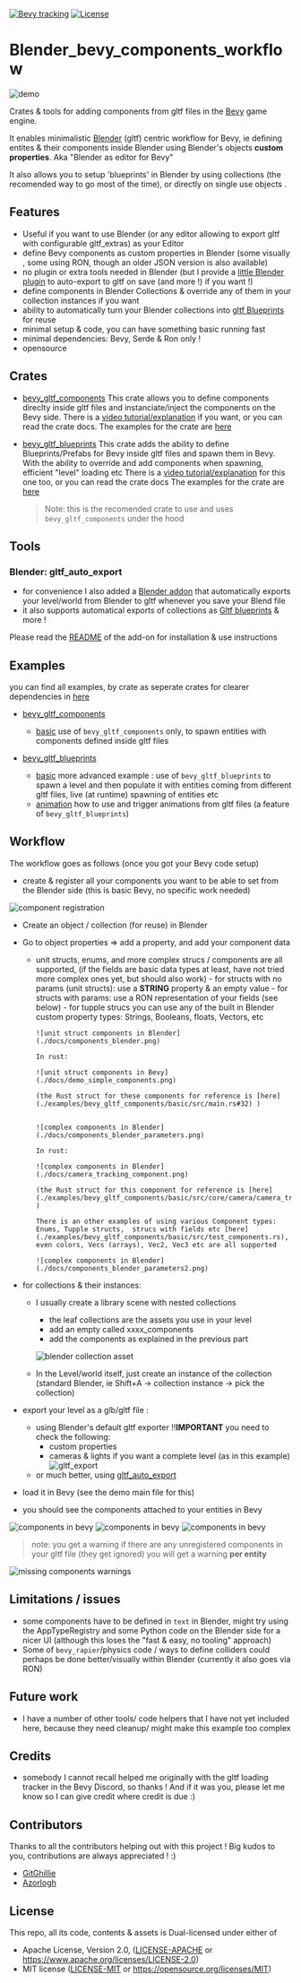 [![Bevy tracking](https://img.shields.io/badge/Bevy%20tracking-released%20version-lightblue)](https://github.com/bevyengine/bevy/blob/main/docs/plugins_guidelines.md#main-branch-tracking)
[![License](https://img.shields.io/crates/l/bevy_gltf_components)](https://github.com/kaosat-dev/Blender_bevy_components_workflow/blob/main/LICENSE.md)

# Blender_bevy_components_workflow

![demo](./docs/blender_gltf_components.png)

Crates & tools for adding components from gltf files in the [Bevy](https://bevyengine.org/) game engine.

It enables minimalistic [Blender](https://www.blender.org/) (gltf) centric workflow for Bevy, ie defining entites & their components
inside Blender using Blender's objects **custom properties**.
Aka "Blender as editor for Bevy"

It also allows you to setup 'blueprints' in Blender by using collections (the recomended way to go most of the time), or directly on single use objects .

## Features

- Useful if you want to use Blender (or any editor allowing to export gltf with configurable gltf_extras) as your Editor
- define Bevy components as custom properties in Blender (some visually , some using RON, though an older JSON version is also available)
- no plugin or extra tools needed in Blender (but I provide a [little Blender plugin](./tools/gltf_auto_export/README.md) to auto-export to gltf on save (and more !) if you want !)
- define components in Blender Collections & override any of them in your collection instances if you want
- ability to automatically turn your Blender collections into [gltf Blueprints](./crates/bevy_gltf_blueprints/README.md) for reuse
- minimal setup & code, you can have something basic running fast
- minimal dependencies: Bevy, Serde & Ron only !
- opensource

## Crates

- [bevy_gltf_components](./crates/bevy_gltf_components/) This crate allows you to define components direclty inside gltf files and instanciate/inject the components on the Bevy side.
  There is a [video tutorial/explanation](https://youtu.be/-lcScjQCA3c) if you want, or you can read the crate docs.
  The examples for the crate are [here](./examples/bevy_gltf_components/)

- [bevy_gltf_blueprints](./crates/bevy_gltf_blueprints/) This crate adds the ability to define Blueprints/Prefabs for Bevy inside gltf files and spawn them in Bevy. With the ability to override and add components when spawning, efficient "level" loading etc
  There is a [video tutorial/explanation](https://youtu.be/CgyNtwgYwdM) for this one too, or you can read the crate docs
  The examples for the crate are [here](./examples/bevy_gltf_blueprints/basic/)
  > Note: this is the recomended crate to use and uses `bevy_gltf_components` under the hood

## Tools

### Blender: gltf_auto_export

- for convenience I also added a [Blender addon](./tools/gltf_auto_export/README.md) that automatically exports your level/world from Blender to gltf whenever you save your Blend file
- it also supports automatical exports of collections as [Gltf blueprints](./crates/bevy_gltf_blueprints/README.md) & more !

Please read the [README](./tools/gltf_auto_export/README.md) of the add-on for installation & use instructions

## Examples

you can find all examples, by crate as seperate crates for clearer dependencies in [here](./examples/)

- [bevy_gltf_components](./examples/bevy_gltf_components/)

  - [basic](./examples/bevy_gltf_components/basic/) use of `bevy_gltf_components` only, to spawn entities with components defined inside gltf files

- [bevy_gltf_blueprints](./examples/bevy_gltf_blueprints/)
  - [basic](./examples/bevy_gltf_blueprints/basic/) more advanced example : use of `bevy_gltf_blueprints` to spawn a level and then populate it with entities coming from different gltf files, live (at runtime) spawning of entities etc
  - [animation](./examples/bevy_gltf_blueprints/animation/) how to use and trigger animations from gltf files (a feature of `bevy_gltf_blueprints`)

## Workflow

The workflow goes as follows (once you got your Bevy code setup)

- create & register all your components you want to be able to set from the Blender side (this is basic Bevy, no specific work needed)

![component registration](./docs/component_registration.png)

- Create an object / collection (for reuse) in Blender
- Go to object properties => add a property, and add your component data

  - unit structs, enums, and more complex strucs / components are all supported, (if the fields are basic data types at least,
    have not tried more complex ones yet, but should also work) - for structs with no params (unit structs): use a **STRING** property & an empty value - for structs with params: use a RON representation of your fields (see below) - for tupple strucs you can use any of the built in Blender custom property types: Strings, Booleans, floats, Vectors, etc

        ![unit struct components in Blender](./docs/components_blender.png)

        In rust:

        ![unit struct components in Bevy](./docs/demo_simple_components.png)

        (the Rust struct for these components for reference is [here](./examples/bevy_gltf_components/basic/src/main.rs#32) )


        ![complex components in Blender](./docs/components_blender_parameters.png)

        In rust:

        ![complex components in Blender](./docs/camera_tracking_component.png)

        (the Rust struct for this component for reference is [here](./examples/bevy_gltf_components/basic/src/core/camera/camera_tracking.rs#21) )

        There is an other examples of using various Component types: Enums, Tupple structs,  strucs with fields etc [here](./examples/bevy_gltf_components/basic/src/test_components.rs),
        even colors, Vecs (arrays), Vec2, Vec3 etc are all supported

        ![complex components in Blender](./docs/components_blender_parameters2.png)

- for collections & their instances:

  - I usually create a library scene with nested collections

    - the leaf collections are the assets you use in your level
    - add an empty called xxxx_components
    - add the components as explained in the previous part

    ![blender collection asset](./docs/blender_collections.png)

  - In the Level/world itself, just create an instance of the collection (standard Blender, ie Shift+A -> collection instance -> pick the collection)

- export your level as a glb/gltf file :

  - using Blender's default gltf exporter
    !!**IMPORTANT** you need to check the following:
    - custom properties
    - cameras & lights if you want a complete level (as in this example)
      ![gltf_export](./docs/gltf_export.png)
  - or much better, using [gltf_auto_export](./tools/gltf_auto_export/)

- load it in Bevy (see the demo main file for this)
- you should see the components attached to your entities in Bevy

![components in bevy](./docs/components_bevy.png)
![components in bevy](./docs/components_bevy2.png)
![components in bevy](./docs/components_bevy3.png)

> note: you get a warning if there are any unregistered components in your gltf file (they get ignored)
> you will get a warning **per entity**

![missing components warnings](./docs/component_warnings.png)

## Limitations / issues

- some components have to be defined in `text` in Blender, might try using the AppTypeRegistry and some Python code on the Blender side for a nicer UI (although this loses the "fast & easy, no tooling" approach)
- Some of `bevy_rapier`/physics code / ways to define colliders could perhaps be done better/visually within Blender (currently it also goes via RON)

## Future work

- I have a number of other tools/ code helpers that I have not yet included here, because they need cleanup/ might make this example too complex

## Credits

- somebody I cannot recall helped me originally with the gltf loading tracker in the Bevy Discord, so thanks ! And if it was you, please let me know so I can give credit where credit is due :)

## Contributors

Thanks to all the contributors helping out with this project ! Big kudos to you, contributions are always appreciated ! :)

- [GitGhillie](https://github.com/GitGhillie)
- [Azorlogh](https://github.com/Azorlogh)

## License

This repo, all its code, contents & assets is Dual-licensed under either of

- Apache License, Version 2.0, ([LICENSE-APACHE](./LICENSE_APACHE.md) or https://www.apache.org/licenses/LICENSE-2.0)
- MIT license ([LICENSE-MIT](./LICENSE_MIT.md) or https://opensource.org/licenses/MIT)
